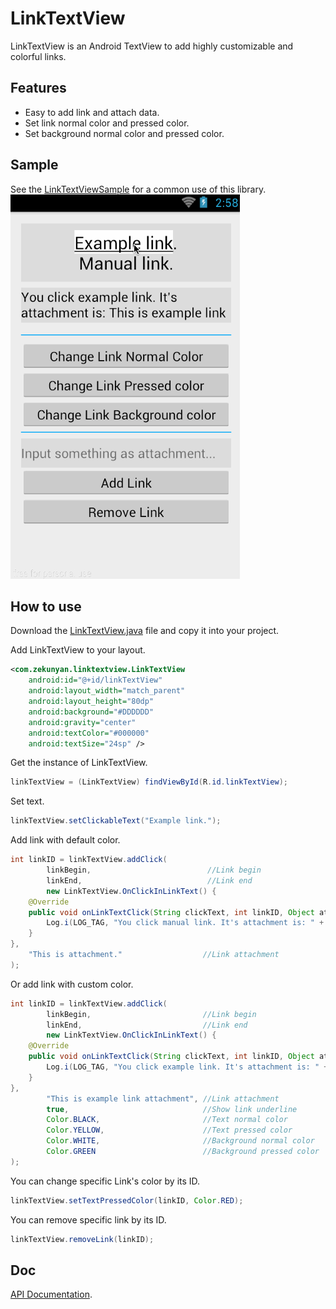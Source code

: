 # LinkTextView

LinkTextView is an Android TextView to add highly customizable and colorful links. 

## Features
* Easy to add link and attach data.
* Set link normal color and pressed color.
* Set background normal color and pressed color.

## Sample
See the [LinkTextViewSample](https://github.com/zekunyan/LinkTextView/tree/master/LinkTextViewSample) for a common use of this library.
![image](Gif/LinkTextView_Sample.gif)

## How to use

Download the [LinkTextView.java](https://github.com/zekunyan/LinkTextView/blob/master/LinkTextView/LinkTextView.java) file and copy it into your project.

Add LinkTextView to your layout.
```xml
<com.zekunyan.linktextview.LinkTextView
    android:id="@+id/linkTextView"
    android:layout_width="match_parent"
    android:layout_height="80dp"
    android:background="#DDDDDD"
    android:gravity="center"
    android:textColor="#000000"
    android:textSize="24sp" />
```

Get the instance of LinkTextView.
```java
linkTextView = (LinkTextView) findViewById(R.id.linkTextView);
```

Set text.
```java
linkTextView.setClickableText("Example link.");
```

Add link with default color.
```java
int linkID = linkTextView.addClick(
        linkBegin,                          //Link begin 
        linkEnd,                            //Link end
        new LinkTextView.OnClickInLinkText() {
    @Override    
    public void onLinkTextClick(String clickText, int linkID, Object attachment) {
        Log.i(LOG_TAG, "You click manual link. It's attachment is: " + attachment);
    }
}, 
    "This is attachment."                  //Link attachment
);
```

Or add link with custom color.
```java
int linkID = linkTextView.addClick(
        linkBegin,                         //Link begin
        linkEnd,                           //Link end
        new LinkTextView.OnClickInLinkText() {
    @Override
    public void onLinkTextClick(String clickText, int linkID, Object attachment) {
        Log.i(LOG_TAG, "You click example link. It's attachment is: " + attachment);
    }
},
        "This is example link attachment", //Link attachment
        true,                              //Show link underline
        Color.BLACK,                       //Text normal color
        Color.YELLOW,                      //Text pressed color
        Color.WHITE,                       //Background normal color
        Color.GREEN                        //Background pressed color
);
```

You can change specific Link's color by its ID.
```java
linkTextView.setTextPressedColor(linkID, Color.RED);
```

You can remove specific link by its ID.
```java
linkTextView.removeLink(linkID);
```

## Doc
[API Documentation](http://tutuge.me/LinkTextView/index.html).




